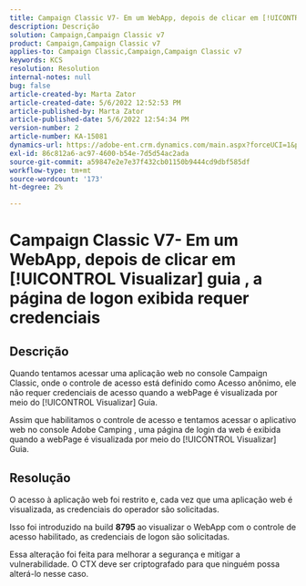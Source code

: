 ```yaml
---
title: Campaign Classic V7- Em um WebApp, depois de clicar em [!UICONTROL Visualizar] guia , a página de logon exibida requer credenciais
description: Descrição
solution: Campaign,Campaign Classic v7
product: Campaign,Campaign Classic v7
applies-to: Campaign Classic,Campaign,Campaign Classic v7
keywords: KCS
resolution: Resolution
internal-notes: null
bug: false
article-created-by: Marta Zator
article-created-date: 5/6/2022 12:52:53 PM
article-published-by: Marta Zator
article-published-date: 5/6/2022 12:54:34 PM
version-number: 2
article-number: KA-15081
dynamics-url: https://adobe-ent.crm.dynamics.com/main.aspx?forceUCI=1&pagetype=entityrecord&etn=knowledgearticle&id=aab90d70-3bcd-ec11-a7b5-6045bd00dbbc
exl-id: 86c812a6-ac97-4600-b54e-7d5d54ac2ada
source-git-commit: a59847e2e7e37f432cb01150b9444cd9dbf585df
workflow-type: tm+mt
source-wordcount: '173'
ht-degree: 2%

---
```


# Campaign Classic V7- Em um WebApp, depois de clicar em [!UICONTROL Visualizar] guia , a página de logon exibida requer credenciais

## Descrição


Quando tentamos acessar uma aplicação web no console Campaign Classic, onde o controle de acesso está definido como Acesso anônimo, ele não requer credenciais de acesso quando a webPage é visualizada por meio do [!UICONTROL Visualizar] Guia.

Assim que habilitamos o controle de acesso e tentamos acessar o aplicativo web no console Adobe Camping , uma página de login da web é exibida quando a webPage é visualizada por meio do [!UICONTROL Visualizar] Guia.


## Resolução


O acesso à aplicação web foi restrito e, cada vez que uma aplicação web é visualizada, as credenciais do operador são solicitadas.

Isso foi introduzido na build <b>8795 </b>ao visualizar o WebApp com o controle de acesso habilitado, as credenciais de logon são solicitadas.

Essa alteração foi feita para melhorar a segurança e mitigar a vulnerabilidade. O CTX deve ser criptografado para que ninguém possa alterá-lo nesse caso.
